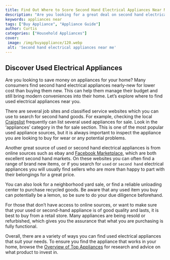```yaml
---
title: Find Out Where to Score Second Hand Electrical Appliances Near Me
description: "Are you looking for a great deal on second hand electrical appliances Discover where to go and shop around your neighborhood to get the best price"
keywords: appliances near
tags: ["Buy Appliance", "Appliance Guide"]
author: Curtis
categories: ["Household Appliances"]
cover: 
 image: /img/buyappliance/120.webp
 alt: 'Second hand electrical appliances near me'
---
```

## Discover Used Electrical Appliances

Are you looking to save money on appliances for your home? Many consumers find second hand electrical appliances nearly-new for lower cost than buying them new. This can help them manage their budget and still bring modern conveniences into their home. Let’s explore where to find used electrical appliances near you.

There are several job sites and classified service websites which you can use to search for second hand goods. For example, checking the local [Craigslist](https://www.craigslist.org/) frequently can list several used appliances for sale. Look in the ‘appliances’ category in the for sale section. This is one of the most popular used appliance sources, but it is always important to inspect the appliance you are looking to buy for wear or any potential problems.

Another great source of used or second hand electrical appliances is from online sources such as ebay and [Facebook Marketplace](https://www.facebook.com/marketplace/), which are both excellent second hand markets. On these websites you can often find a range of brand new items, or if you search for ` used ` or `second hand` electrical appliances you will usually find sellers who are more than happy to part with their belongings for a great price.

You can also look for a neighborhood yard sale, or find a reliable unloading center to purchase recycled goods. Be aware that any used item you buy can potentially be a lemon, so be sure to do your due diligence beforehand. 

For those that don’t have access to online sources, or want to make sure that your used or second-hand appliance is of good quality and lasts, it is best to buy from a retail store. Many appliances are being resold or refurbished, which gives you the assurance that what you are purchasing is fully functional.

Overall, there are a variety of ways you can find used electrical appliances that suit your needs. To ensure you find the appliance that works in your home, browse the [Overview of Top Appliances](./pages/appliance-overview) for research and advice on what product to invest in.
